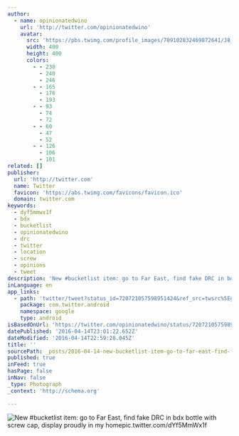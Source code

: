 ```yaml
---
author:
  - name: opinionatedwino
    url: 'http://twitter.com/opinionatedwino'
    avatar:
      src: 'https://pbs.twimg.com/profile_images/709102832469872641/J8_3rHI0_400x400.jpg'
      width: 400
      height: 400
      colors:
        - - 230
          - 240
          - 246
        - - 165
          - 176
          - 193
        - - 93
          - 74
          - 72
        - - 60
          - 47
          - 52
        - - 126
          - 106
          - 101
related: []
publisher:
  url: 'http://twitter.com'
  name: Twitter
  favicon: 'https://abs.twimg.com/favicons/favicon.ico'
  domain: twitter.com
keywords:
  - dyf5mmwx1f
  - bdx
  - bucketlist
  - opinionatedwino
  - drc
  - twitter
  - location
  - screw
  - opinions
  - tweet
description: 'New #bucketlist item: go to Far East, find fake DRC in bdx bottle with screw cap, display proudly in my homepic.twitter.com/dYf5MmWx1f'
inLanguage: en
app_links:
  - path: 'twitter/tweet?status_id=720721057598951424&ref_src=twsrc%5Egoogle%7Ctwcamp%5Eandroidseo%7Ctwgr%5Estatus%7Ctwterm%5E720721057598951424'
    package: com.twitter.android
    namespace: google
    type: android
isBasedOnUrl: 'https://twitter.com/opinionatedwino/status/720721057598951424'
datePublished: '2016-04-14T23:01:22.652Z'
dateModified: '2016-04-14T22:59:28.045Z'
title: ''
sourcePath: _posts/2016-04-14-new-bucketlist-item-go-to-far-east-find-fake-drc-in-bdx-b.md
published: true
inFeed: true
hasPage: false
inNav: false
_type: Photograph
_context: 'http://schema.org'

---
```

![New #bucketlist item: go to Far East, find fake DRC in bdx bottle with screw cap, display proudly in my homepic.twitter.com/dYf5MmWx1f](https://pbs.twimg.com/media/CgCD7JwUUAAg8OW.jpg:large)